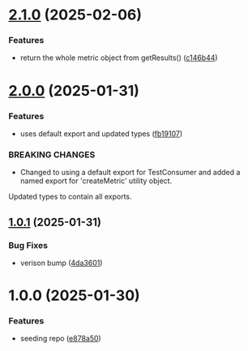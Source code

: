 # [2.1.0](https://github.com/metrics-js/test-consumer/compare/v2.0.0...v2.1.0) (2025-02-06)


### Features

* return the whole metric object from getResults() ([c146b44](https://github.com/metrics-js/test-consumer/commit/c146b44df1470c588458c541d448762994a1786b))

# [2.0.0](https://github.com/metrics-js/test-consumer/compare/v1.0.1...v2.0.0) (2025-01-31)


### Features

* uses default export and updated types ([fb19107](https://github.com/metrics-js/test-consumer/commit/fb191073500e91bebbc7a7cb8124d9504f6f01bf))


### BREAKING CHANGES

* Changed to using a default export for TestConsumer and added a named export for
'createMetric' utility object.

Updated types to contain all exports.

## [1.0.1](https://github.com/metrics-js/test-consumer/compare/v1.0.0...v1.0.1) (2025-01-31)


### Bug Fixes

* verison bump ([4da3601](https://github.com/metrics-js/test-consumer/commit/4da3601f5a0e7da640f185a038509c71d5590b07))

# 1.0.0 (2025-01-30)


### Features

* seeding repo ([e878a50](https://github.com/metrics-js/test-consumer/commit/e878a50cbce8843e9b635c493b7205da988d06df))
